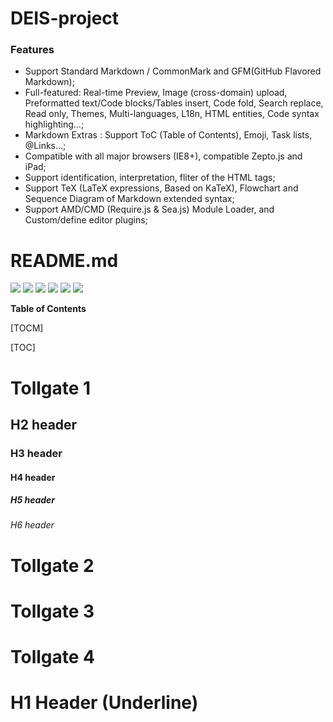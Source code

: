 # DEIS-project

### Features

- Support Standard Markdown / CommonMark and GFM(GitHub Flavored Markdown);
- Full-featured: Real-time Preview, Image (cross-domain) upload, Preformatted text/Code blocks/Tables insert, Code fold, Search replace, Read only, Themes, Multi-languages, L18n, HTML entities, Code syntax highlighting...;
- Markdown Extras : Support ToC (Table of Contents), Emoji, Task lists, @Links...;
- Compatible with all major browsers (IE8+), compatible Zepto.js and iPad;
- Support identification, interpretation, fliter of the HTML tags;
- Support TeX (LaTeX expressions, Based on KaTeX), Flowchart and Sequence Diagram of Markdown extended syntax;
- Support AMD/CMD (Require.js & Sea.js) Module Loader, and Custom/define editor plugins;

# README.md

![](https://img.shields.io/github/stars/DEIS-group-3/DEIS-project/README.md.svg)
![](https://img.shields.io/github/forks/DEIS-group-3/DEIS-project/README.md.svg)
![](https://img.shields.io/github/tag/DEIS-group-3/DEIS-project/README.md.svg)
![](https://img.shields.io/github/release/DEIS-group-3/DEIS-project/README.md.svg)
![](https://img.shields.io/github/issues/DEIS-group-3/DEIS-project/README.md.svg)
![](https://img.shields.io/bower/v/editor.md.svg)

**Table of Contents**

[TOCM]

[TOC]

# Tollgate 1
## H2 header
### H3 header
#### H4 header
##### H5 header
###### H6 header

# Tollgate 2

# Tollgate 3

# Tollgate 4

H1 Header (Underline)
=============
